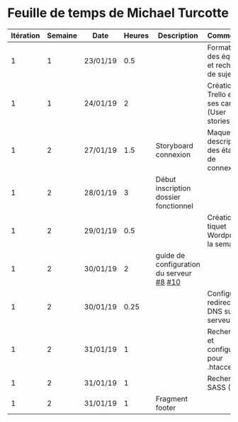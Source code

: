 # Feuille de temps de Michael Turcotte


 **Itération** | **Semaine** | **Date** | **Heures** | **Description** | **Commentaire**
---            |---          |---       |---         |---              |---            
1              | 1           | 23/01/19 | 0.5        |                 | Formation des équipes et recherches de sujet.
1              | 1           | 24/01/19 | 2          |                 | Création du Trello et de ses cartes (User stories).
1              | 2           | 27/01/19 | 1.5        | Storyboard connexion | Maquette et description des étapes de connexion.
1              | 2           | 28/01/19 | 3          | Début inscription dossier fonctionnel | 
1              | 2           | 29/01/19 | 0.5        |                 | Création tiquet Wordpress de la semaine 1
1              | 2           | 30/01/19 | 2          | guide de configuration du serveur [#8](https://github.com/cegepmatane/projet-web-2019-Ca-broue/issues/8) [#10](https://github.com/cegepmatane/projet-web-2019-Ca-broue/issues/10) |
1              | 2           | 30/01/19 | 0.25       |                 | Configuration redirection DNS sur le serveur
1              | 2           | 31/01/19 | 1          |                 | Recherches et configuration pour .htaccess
1              | 2           | 31/01/19 | 1          |                 | Recherches SASS (SCSS)
1              | 2           | 31/01/19 | 1          | Fragment footer |